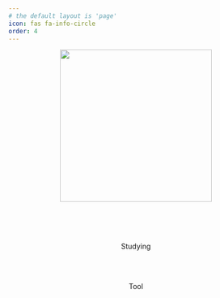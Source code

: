 ```yaml
---
# the default layout is 'page'
icon: fas fa-info-circle
order: 4
---
```


<div align="center">

  <picture>
    <img src="https://user-images.githubusercontent.com/133394749/238045543-6f78902c-e2f9-4f44-9ee8-062734fa6f1e.gif" width="300" height="auto" alt=""/>
  </picture>
  <br/><br>

<img src="http://mazassumnida.wtf/api/mini/generate_badge?boj=hisue7" alt="">

<br>
<a href="mailto:skagmltn7@ajou.ac.kr">
  <img src="https://img.shields.io/badge/Gmail-EA4335?style=flat-square&logo=Gmail&logoColor=white" alt=""/> 
</a>

<br><br>

Studying
<br>
<img src="https://img.shields.io/badge/python-3776AB?style=flat-square&logo=python&logoColor=white" alt=""/>
<img src="https://img.shields.io/badge/spring-6DB33F?style=flat-square&logo=python&logoColor=white" alt=""/>
<img src="https://img.shields.io/badge/Java-007396?style=flat-square&logo=spring&logoColor=white" alt="">
<img src="https://img.shields.io/badge/mongodb-47A248?style=flat-square&logo=mongodb&logoColor=white" alt="">
<img src="https://img.shields.io/badge/AWS-232F3E?style=flat-square&logo=amazonaws&logoColor=white" alt="">

<br>

Tool
<br>
<img src="https://img.shields.io/badge/visual studio code-007ACC?style=flat-square&logo=visualstudiocode&logoColor=white" alt="">
<a href="https://github.com/skagmltn7">
<img src="https://img.shields.io/badge/Git-F05032?style=flat-square&logo=git&logoColor=white" alt="">
</a>


</div>
